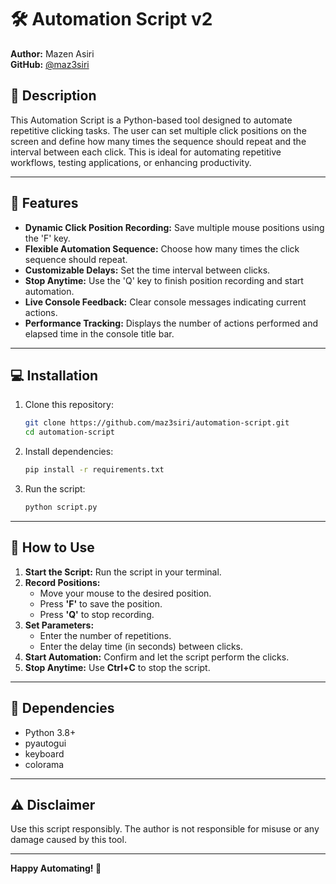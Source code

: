 # 🛠️ Automation Script v2

**Author:** Mazen Asiri  
**GitHub:** [@maz3siri](https://github.com/maz3siri)

## 📄 **Description**
This Automation Script is a Python-based tool designed to automate repetitive clicking tasks. The user can set multiple click positions on the screen and define how many times the sequence should repeat and the interval between each click. This is ideal for automating repetitive workflows, testing applications, or enhancing productivity.

---

## 🚀 **Features**

- **Dynamic Click Position Recording:** Save multiple mouse positions using the 'F' key.
- **Flexible Automation Sequence:** Choose how many times the click sequence should repeat.
- **Customizable Delays:** Set the time interval between clicks.
- **Stop Anytime:** Use the 'Q' key to finish position recording and start automation.
- **Live Console Feedback:** Clear console messages indicating current actions.
- **Performance Tracking:** Displays the number of actions performed and elapsed time in the console title bar.

---

## 💻 **Installation**

1. Clone this repository:
   ```bash
   git clone https://github.com/maz3siri/automation-script.git
   cd automation-script
   ```

2. Install dependencies:
   ```bash
   pip install -r requirements.txt
   ```

3. Run the script:
   ```bash
   python script.py
   ```

---

## 🎯 **How to Use**

1. **Start the Script:** Run the script in your terminal.
2. **Record Positions:**
   - Move your mouse to the desired position.
   - Press **'F'** to save the position.
   - Press **'Q'** to stop recording.
3. **Set Parameters:**
   - Enter the number of repetitions.
   - Enter the delay time (in seconds) between clicks.
4. **Start Automation:** Confirm and let the script perform the clicks.
5. **Stop Anytime:** Use **Ctrl+C** to stop the script.

---

## 📝 **Dependencies**
- Python 3.8+
- pyautogui
- keyboard
- colorama

---

## ⚠️ **Disclaimer**
Use this script responsibly. The author is not responsible for misuse or any damage caused by this tool.

---

**Happy Automating! 🚀**

